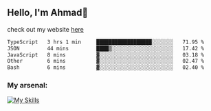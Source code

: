 
## Hello, I'm Ahmad👋

check out my website [here](https://ahmadalwi.com/)

<!--START_SECTION:waka-->

```txt
TypeScript   3 hrs 1 min     ██████████████████░░░░░░░   71.95 %
JSON         44 mins         ████▒░░░░░░░░░░░░░░░░░░░░   17.42 %
JavaScript   8 mins          ▓░░░░░░░░░░░░░░░░░░░░░░░░   03.18 %
Other        6 mins          ▓░░░░░░░░░░░░░░░░░░░░░░░░   02.47 %
Bash         6 mins          ▓░░░░░░░░░░░░░░░░░░░░░░░░   02.40 %
```

<!--END_SECTION:waka-->

### My arsenal:

[![My Skills](https://skillicons.dev/icons?i=js,ts,py,go,react,nextjs,svelte,nodejs,django,tailwind,html,css,sass,firebase,mongodb,postgres,mysql,redis,git,github,docker,vscode,figma,godot)](https://skillicons.dev)
